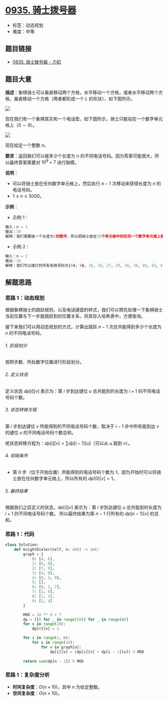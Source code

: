 # [0935. 骑士拨号器](https://leetcode.cn/problems/knight-dialer/)

- 标签：动态规划
- 难度：中等

## 题目链接

- [0935. 骑士拨号器 - 力扣](https://leetcode.cn/problems/knight-dialer/)

## 题目大意

**描述**：象棋骑士可以垂直移动两个方格，水平移动一个方格，或者水平移动两个方格，垂直移动一个方格（两者都形成一个 $L$ 的形状），如下图所示。

![](https://assets.leetcode.com/uploads/2020/08/18/chess.jpg)

现在我们有一个象棋其实和一个电话垫，如下图所示，骑士只能站在一个数字单元格上（$0 \sim 9$）。

![](https://assets.leetcode.com/uploads/2020/08/18/phone.jpg)

现在给定一个整数 $n$。

**要求**：返回我们可以拨多少个长度为 $n$ 的不同电话号码。因为答案可能很大，所以最终答案需要对 $10^9 + 7$ 进行取模。

**说明**：

- 可以将骑士放在任何数字单元格上，然后执行 $n - 1$ 次移动来获得长度为 $n$ 的电话号码。
- $1 \le n \le 5000$。

**示例**：

- 示例 1：

```python
输入：n = 1
输出：10
解释：我们需要拨一个长度为1的数字，所以把骑士放在10个单元格中的任何一个数字单元格上都能满足条件。
```

- 示例 2：

```python
输入：n = 2
输出：20
解释：我们可以拨打的所有有效号码为[04, 06, 16, 18, 27, 29, 34, 38, 40, 43, 49, 60, 61, 67, 72, 76, 81, 83, 92, 94]
```

## 解题思路

### 思路 1：动态规划

根据象棋骑士的跳跃规则，以及电话键盘的样式，我们可以预先处理一下象棋骑士当前位置与下一步能跳跃到的位置关系，将其存入哈希表中，方便查询。

接下来我们可以用动态规划的方式，计算出跳跃 $n - 1$ 次总共能得到多少个长度为 $n$ 的不同电话号码。

###### 1. 阶段划分

按照步数、所处数字位置进行阶段划分。

###### 2. 定义状态

定义状态 $dp[i][v]$ 表示为：第 $i$ 步到达键位 $u$ 总共能到的长度为 $i + 1$ 的不同电话号码个数。

###### 3. 状态转移方程

第 $i$ 步到达键位 $v$ 所能得到的不同电话号码个数，取决于 $i - 1$ 步中所有能到达 $v$ 的键位 $u$ 的不同电话号码个数总和。

呢状态转移方程为：$dp[i][v] = \sum dp[i - 1][u]$（可以从 $u$ 跳到 $v$）。

###### 4. 初始条件

- 第 $0$ 步（位于开始位置）所能得到的电话号码个数为 $1$，因为开始时可以将骑士放在任何数字单元格上，所以所有的 $dp[0][v] = 1$。

###### 5. 最终结果

根据我们之前定义的状态，$dp[i][v]$ 表示为：第 $i$ 步到达键位 $u$ 总共能到的长度为 $i + 1$ 的不同电话号码个数。 所以最终结果为第 $n - 1$ 行所有的 $dp[n - 1][v]$ 的总和。

###  思路 1：代码

```python
class Solution:
    def knightDialer(self, n: int) -> int:
        graph = {
            0: [4, 6],
            1: [6, 8],
            2: [7, 9],
            3: [4, 8],
            4: [0, 3, 9],
            5: [],
            6: [0, 1, 7],
            7: [2, 6],
            8: [1, 3],
            9: [2, 4]
        }

        MOD = 10 ** 9 + 7
        dp = [[0 for _ in range(10)] for _ in range(n)]
        for v in range(10):
            dp[0][v] = 1

        for i in range(1, n):
            for u in range(10):
                for v in graph[u]:
                    dp[i][v] = (dp[i][v] + dp[i - 1][u]) % MOD
        
        return sum(dp[n - 1]) % MOD
```

### 思路 1：复杂度分析

- **时间复杂度**：$O(n \times 10)$，其中 $n$ 为给定整数。
- **空间复杂度**：$O(n \times 10)$。

